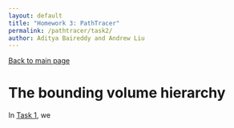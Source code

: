 ```yaml
---
layout: default
title: "Homework 3: PathTracer"
permalink: /pathtracer/task2/
author: Aditya Baireddy and Andrew Liu
---
```

[Back to main page]({{site.baseurl}}/pathtracer)
# The bounding volume hierarchy
In [Task 1]({{site.baseurl}}/pathtracer/task1), we 

